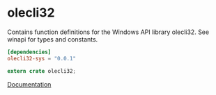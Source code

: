 # olecli32 #
Contains function definitions for the Windows API library olecli32. See winapi for types and constants.

```toml
[dependencies]
olecli32-sys = "0.0.1"
```

```rust
extern crate olecli32;
```

[Documentation](https://retep998.github.io/doc/olecli32/)
